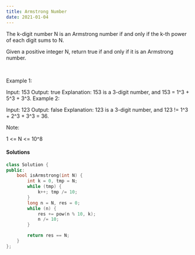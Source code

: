 ```yaml
---
title: Armstrong Number
date: 2021-01-04
---
```

The k-digit number N is an Armstrong number if and only if the k-th power of each digit sums to N.

Given a positive integer N, return true if and only if it is an Armstrong number.

 

Example 1:

Input: 153
Output: true
Explanation: 
153 is a 3-digit number, and 153 = 1^3 + 5^3 + 3^3.
Example 2:

Input: 123
Output: false
Explanation: 
123 is a 3-digit number, and 123 != 1^3 + 2^3 + 3^3 = 36.
 

Note:

1 <= N <= 10^8

#### Solutions

```cpp
class Solution {
public:
    bool isArmstrong(int N) {
        int k = 0, tmp = N;
        while (tmp) {
            k++; tmp /= 10;
        }
        long n = N, res = 0;
        while (n) {
            res += pow(n % 10, k);
            n /= 10;
        }

        return res == N;
    }
};
```
